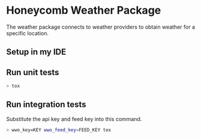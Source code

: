 # Honeycomb Weather Package

The weather package connects to weather providers to obtain weather for a 
specific location.

## Setup in my IDE

## Run unit tests

```bash
> tox
```

## Run integration tests

Substitute the api key and feed key into this command.

```bash
> wwo_key=KEY wwo_feed_key=FEED_KEY tox
```